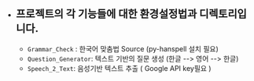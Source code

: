 - ## 프로젝트의 각 기능들에 대한 환경설정법과 디렉토리입니다.
  - `Grammar_Check` : 한국어 맞춤법 Source (py-hanspell 설치 필요)
  - `Question_Generator`: 텍스트 기반의 질문 생성 (한글 --> 영어 --> 한글)
  - `Speech_2_Text`: 음성기반 텍스트 추출 ( Google API  key필요 )
